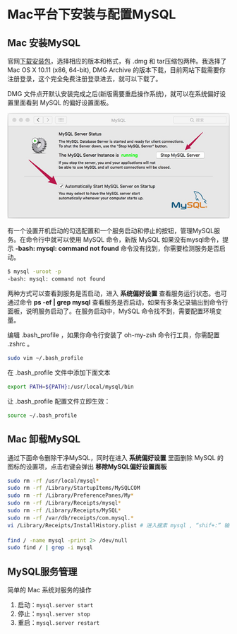 
Mac平台下安装与配置MySQL
===

## Mac 安装MySQL

官网[下载安装包](http://downloads.mysql.com/archives/community/)，选择相应的版本和格式，有 .dmg 和 tar压缩包两种。我选择了 Mac OS X 10.11 (x86, 64-bit), DMG Archive 的版本下载，目前网站下载需要你注册登录，这个完全免费注册登录进去，就可以下载了。

DMG 文件点开默认安装完成之后(新版需要重启操作系统)，就可以在系统偏好设置里面看到 MySQL 的偏好设置面板。

![MySQL](../img/2.1_1.jpg)

有一个设置开机启动的勾选配置和一个服务启动和停止的按钮，管理MySQL服务。在命令行中就可以使用 MySQL 命令，新版 MySQL 如果没有mysql命令，提示 **-bash: mysql: command not found** 命令没有找到，你需要检测服务是否启动。

```bash
$ mysql -uroot -p
-bash: mysql: command not found
```

两种方式可以查看到服务是否启动，进入 **系统偏好设置** 查看服务运行状态。也可通过命令 **ps -ef | grep mysql** 查看服务是否启动，如果有多条记录输出到命令行面板，说明服务启动了。在服务启动中，MySQL 命令找不到，需要配置环境变量。

编辑 .bash_profile ，如果你命令行安装了 oh-my-zsh 命令行工具，你需配置 .zshrc 。

```bash
sudo vim ~/.bash_profile
```

在 .bash_profile 文件中添加下面文本

```bash
export PATH=${PATH}:/usr/local/mysql/bin 
```

让 .bash_profile 配置文件立即生效：

```bash
source ~/.bash_profile
```

## Mac 卸载MySQL

通过下面命令删除干净MySQL，同时在进入 **系统偏好设置** 里面删除 MySQL 的图标的设置项，点击右键会弹出 **移除MySQL偏好设置面板**

```bash
sudo rm -rf /usr/local/mysql*
sudo rm -rf /Library/StartupItems/MySQLCOM
sudo rm -rf /Library/PreferencePanes/My*
sudo rm -rf /Library/Receipts/mysql*
sudo rm -rf /Library/Receipts/MySQL*
sudo rm -rf /var/db/receipts/com.mysql.*
vi /Library/Receipts/InstallHistory.plist # 进入搜素 mysql , “shif+:” 输入mysql

find / -name mysql -print 2> /dev/null
sudo find / | grep -i mysql
```

## MySQL服务管理

简单的 Mac 系统对服务的操作

1. 启动：`mysql.server start`
2. 停止：`mysql.server stop`
3. 重启：`mysql.server restart`

